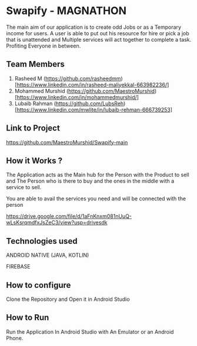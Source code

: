 
# Swapify - MAGNATHON
The main aim of our application is to create odd Jobs or as a Temporary income for users. A user is able to put out his resource for hire or pick a job that is unattended and Multiple services will act together to complete a task. Profiting Everyone in between.

## Team Members
1. Rasheed M (https://github.com/rasheedmm)[https://www.linkedin.com/in/rasheed-maliyekkal-663982236/]
2. Mohammed Murshid (https://github.com/MaestroMurshid)[https://www.linkedin.com/in/mohammedmurshid/]
3. Lubaib Rahman (https://github.com/LubsReh) [https://www.linkedin.com/mwlite/in/lubaib-rehman-666739253]

## Link to Project
https://github.com/MaestroMurshid/Swapify-main

## How it Works ?
The Application acts as the Main hub for the Person with the Product to sell and The Person who is there to buy and the ones in the middle with a service to sell.

You are able to avail the services you need and will be connected with the person

https://drive.google.com/file/d/1aFnKnxm081nUuQ-wLsKsrqmdfxJsZeC3/view?usp=drivesdk

## Technologies used
ANDROID NATIVE (JAVA, KOTLIN)

FIREBASE

## How to configure
Clone the Repository and Open it in Android Studio

## How to Run
Run the Application In Android Studio with An Emulator or an Android Phone.

